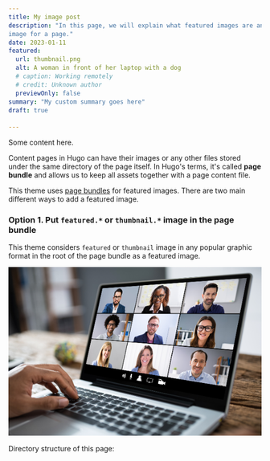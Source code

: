 ```yaml
---
title: My image post
description: "In this page, we will explain what featured images are and show you some examples how to add a featured \
image for a page."
date: 2023-01-11
featured:
  url: thumbnail.png
  alt: A woman in front of her laptop with a dog
  # caption: Working remotely
  # credit: Unknown author
  previewOnly: false
summary: "My custom summary goes here"
draft: true

---
```


Some content here.

Content pages in Hugo can have their images or any other files stored under the same directory of the page itself.
In Hugo's terms, it's called **page bundle** and allows us to keep all assets together with a page content file.

This theme uses [page bundles](https://gohugo.io/content-management/organization/#page-bundles) for featured images.
There are two main different ways to add a featured image.

### Option 1. Put `featured.*` or `thumbnail.*` image in the page bundle

This theme considers `featured` or `thumbnail` image in any popular graphic format in the root of the page bundle as
a featured image.

![Zoom meeting working from home](working-remotely-meeting.png)

Directory structure of this page:
